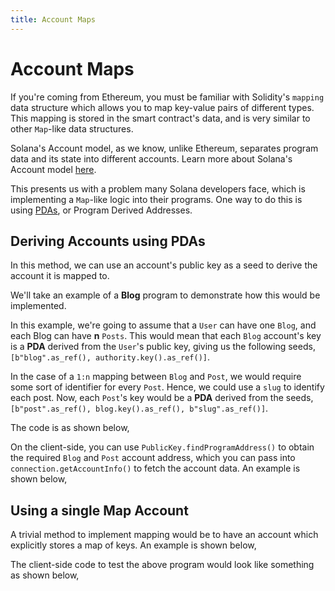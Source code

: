 ```yaml
---
title: Account Maps
---
```


# Account Maps

If you're coming from Ethereum, you must be familiar with Solidity's `mapping` data structure which allows you to map key-value pairs of different types. This mapping is stored in the smart contract's data, and is very similar to other `Map`-like data structures.

Solana's Account model, as we know, unlike Ethereum, separates program data and its state into different accounts. Learn more about Solana's Account model [here][AccountCookbook].

This presents us with a problem many Solana developers face, which is implementing a `Map`-like logic into their programs. One way to do this is using [PDAs][CreatePDA], or Program Derived Addresses.

## Deriving Accounts using PDAs

In this method, we can use an account's public key as a seed to derive the account it is mapped to. 

We'll take an example of a **Blog** program to demonstrate how this would be implemented.

In this example, we're going to assume that a `User` can have one `Blog`, and each Blog can have **n** `Posts`. This would mean that each `Blog` account's key is a **PDA** derived from the `User`'s public key, giving us the following seeds, `[b"blog".as_ref(), authority.key().as_ref()]`.

In the case of a `1:n` mapping between `Blog` and `Post`, we would require some sort of identifier for every `Post`. Hence, we could use a `slug` to identify each post. Now, each `Post`'s key would be a **PDA** derived from the seeds, `[b"post".as_ref(), blog.key().as_ref(), b"slug".as_ref()]`.

The code is as shown below, 

<SolanaCodeGroup>
  <SolanaCodeGroupItem title="Anchor" active>

  <template v-slot:default>

@[code](@/code/account-maps/deriving-pda/anchor-pda-map.rs)

  </template>

  <template v-slot:preview>

@[code](@/code/account-maps/deriving-pda/anchor-pda-map.preview.rs)

  </template>

  </SolanaCodeGroupItem>

  <SolanaCodeGroupItem title="Vanilla Rust" active>

  <template v-slot:default>

@[code](@/code/account-maps/deriving-pda/vanilla-pda-map.rs)

  </template>

  <template v-slot:preview>

@[code](@/code/account-maps/deriving-pda/vanilla-pda-map.preview.rs)

  </template>

  </SolanaCodeGroupItem>

</SolanaCodeGroup>

On the client-side, you can use `PublicKey.findProgramAddress()` to obtain the required `Blog` and `Post` account address, which you can pass into `connection.getAccountInfo()` to fetch the account data. An example is shown below, 

<SolanaCodeGroup>
  <SolanaCodeGroupItem title="TS" active>

  <template v-slot:default>

@[code](@/code/account-maps/deriving-pda/client.ts)

  </template>

  <template v-slot:preview>

@[code](@/code/account-maps/deriving-pda/client.preview.ts)

  </template>

  </SolanaCodeGroupItem>

</SolanaCodeGroup>

## Using a single Map Account

A trivial method to implement mapping would be to have an account which explicitly stores a map of keys. An example is shown below,

<SolanaCodeGroup>
  <SolanaCodeGroupItem title="Vanilla Rust" active>

  <template v-slot:default>

@[code](@/code/account-maps/trivial/vanilla-trivial-map.rs)

  </template>

  <template v-slot:preview>

@[code](@/code/account-maps/trivial/vanilla-trivial-map.preview.rs)

  </template>

  </SolanaCodeGroupItem>
</SolanaCodeGroup>

The client-side code to test the above program would look like something as shown below,

<SolanaCodeGroup>
  <SolanaCodeGroupItem title="TS" active>

  <template v-slot:default>

@[code](@/code/account-maps/trivial/client.ts)

  </template>

  <template v-slot:preview>

@[code](@/code/account-maps/trivial/client.preview.ts)

  </template>

  </SolanaCodeGroupItem>
</SolanaCodeGroup>



[AccountCookbook]: https://solanacookbook.com/core-concepts/accounts.html
[CreatePDA]: http://localhost:8080/references/programs.html#create-a-program-derived-address